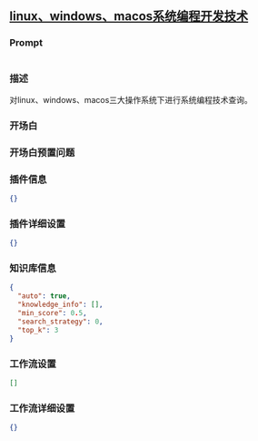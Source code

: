 
## [linux、windows、macos系统编程开发技术](https://www.coze.cn/store/bot/7342326307973496872)
### Prompt
```md

```
### 描述
对linux、windows、macos三大操作系统下进行系统编程技术查询。
### 开场白

### 开场白预置问题

### 插件信息
```json
{}
```
### 插件详细设置
```json
{}
```
### 知识库信息
```json
{
  "auto": true,
  "knowledge_info": [],
  "min_score": 0.5,
  "search_strategy": 0,
  "top_k": 3
}
```
### 工作流设置
```json
[]
```
### 工作流详细设置
```json
{}
```
